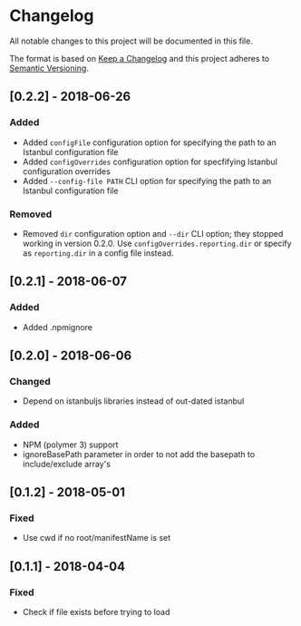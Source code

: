 # Changelog
All notable changes to this project will be documented in this file.

The format is based on [Keep a Changelog](http://keepachangelog.com/en/1.0.0/)
and this project adheres to [Semantic Versioning](http://semver.org/spec/v2.0.0.html).

## [0.2.2] - 2018-06-26
### Added
- Added `configFile` configuration option for specifying the path to an Istanbul configuration file
- Added `configOverrides` configuration option for specfifying Istanbul configuration overrides
- Added `--config-file PATH` CLI option for specifying the path to an Istanbul configuration file

### Removed
- Removed `dir` configuration option and `--dir` CLI option; they stopped working in version 0.2.0. Use `configOverrides.reporting.dir` or specify as `reporting.dir` in a config file instead.

## [0.2.1] - 2018-06-07
### Added
- Added .npmignore

## [0.2.0] - 2018-06-06
### Changed
- Depend on istanbuljs libraries instead of out-dated istanbul

### Added
- NPM (polymer 3) support
- ignoreBasePath parameter in order to not add the basepath to include/exclude array's

## [0.1.2] - 2018-05-01
### Fixed
- Use cwd if no root/manifestName is set

## [0.1.1] - 2018-04-04
### Fixed
- Check if file exists before trying to load
